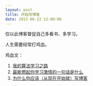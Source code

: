 ```yaml
---
layout: post
title: 开始写博客
date: 2015-06-22 12:00:00
---
```


仅以此博客督促自己多看书、多学习。

人生需要经常打鸡血。

鸡血文：

1. [我的算法学习之路](http://zh.lucida.me/blog/on-learning-algorithms/)
2. [最能燃起你学习激情的一句话是什么](http://www.zhihu.com/question/20814703)
3. [为什么你应该（从现在开始就）写博客](http://mindhacks.cn/2009/02/15/why-you-should-start-blogging-now/)
